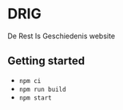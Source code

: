 # DRIG
De Rest Is Geschiedenis website

## Getting started

- `npm ci`
- `npm run build`
- `npm start`